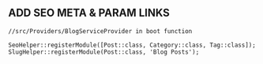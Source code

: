 ## ADD SEO META & PARAM LINKS 
```
//src/Providers/BlogServiceProvider in boot function

SeoHelper::registerModule([Post::class, Category::class, Tag::class]);
SlugHelper::registerModule(Post::class, 'Blog Posts');
```
    
